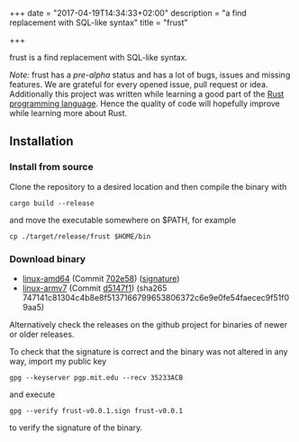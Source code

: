 +++
date = "2017-04-19T14:34:33+02:00"
description = "a find replacement with SQL-like syntax"
title = "frust"

+++

frust is a find replacement with SQL-like syntax.

*Note:* frust has a *pre-alpha* status and has a lot of bugs, issues and missing features.
We are grateful for every opened issue, pull request or idea.
Additionally this project was written while learning a good part of the [Rust programming language](https://www.rust-lang.org/en-US/).
Hence the quality of code will hopefully improve while learning more about Rust.

## Installation
### Install from source
Clone the repository to a desired location and then compile the binary with
```
cargo build --release
```
and move the executable somewhere on $PATH, for example
```
cp ./target/release/frust $HOME/bin
```

### Download binary

* [linux-amd64](/frust-blog/binaries/frust-v0.0.1) (Commit [702e58](https://github.com/tbehner/frust/commit/702e58b9c504b53a33463cca12fed5108c930acb)) ([signature](/frust-blog/signatures/frust-v0.0.1.sign))
* [linux-armv7](/frust-blog/binaries/frust-armv7-v.0.0.1) (Commit [d5147f1](https://github.com/tbehner/frust/commit/d5147f166e151bf98f98ae185dd4c393bd65f13a)) (sha265 747141c81304c4b8e8f5137166799653806372c6e9e0fe54faecec9f51f09aa5)

Alternatively check the releases on the github project for binaries of newer or older releases.

To check that the signature is correct and the binary was not altered in any way, import my public key
```
gpg --keyserver pgp.mit.edu --recv 35233ACB
```
and execute
```
gpg --verify frust-v0.0.1.sign frust-v0.0.1
```
to verify the signature of the binary.
